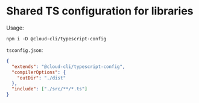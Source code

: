# Shared TS configuration for libraries

Usage:

```
npm i -D @cloud-cli/typescript-config
```

`tsconfig.json`:

```json
{
  "extends": "@cloud-cli/typescript-config",
  "compilerOptions": {
    "outDir": "./dist"
  },
  "include": ["./src/**/*.ts"]
}
```
